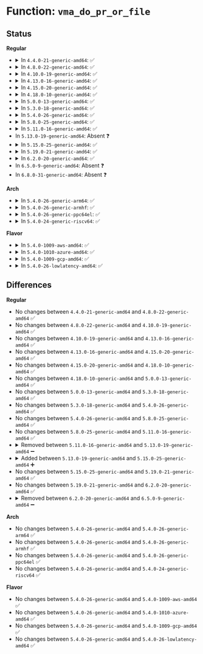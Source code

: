 # Function: <code>vma_do_pr_or_file</code>

## Status
<b>Regular</b>
<ul>
<li>
<details>
<summary>In <code>4.4.0-21-generic-amd64</code>: ✅</summary>

```c
struct file * vma_do_pr_or_file(struct vm_area_struct * vma, const char * func, int line)
```

```json
{
  "name": "vma_do_pr_or_file",
  "collision_type": "Unique Global",
  "inline_type": "No",
  "funcs": [
    {
      "addr": 18446744071580655536,
      "name": "vma_do_pr_or_file",
      "external": true,
      "loc": "mm/prfile.c:38",
      "file": "mm/prfile.c",
      "inline": "seen, unknown",
      "caller_inline": [],
      "caller_func": [
        "fs/proc/task_mmu.c:show_map_vma",
        "fs/proc/task_mmu.c:show_numa_map",
        "fs/proc/base.c:proc_map_files_get_link"
      ]
    }
  ],
  "symbols": [
    {
      "addr": 18446744071580655536,
      "name": "vma_do_pr_or_file",
      "section": ".text",
      "bind": "STB_GLOBAL",
      "size": 40
    }
  ]
}
```
</details>
</li>
<li>
<details>
<summary>In <code>4.8.0-22-generic-amd64</code>: ✅</summary>

```c
struct file * vma_do_pr_or_file(struct vm_area_struct * vma, const char * func, int line)
```

```json
{
  "name": "vma_do_pr_or_file",
  "collision_type": "Unique Global",
  "inline_type": "No",
  "funcs": [
    {
      "addr": 18446744071580763088,
      "name": "vma_do_pr_or_file",
      "external": true,
      "loc": "mm/prfile.c:38",
      "file": "mm/prfile.c",
      "inline": "seen, unknown",
      "caller_inline": [],
      "caller_func": [
        "fs/proc/task_mmu.c:show_numa_map",
        "fs/proc/task_mmu.c:show_map_vma",
        "fs/proc/base.c:map_files_get_link"
      ]
    }
  ],
  "symbols": [
    {
      "addr": 18446744071580763088,
      "name": "vma_do_pr_or_file",
      "section": ".text",
      "bind": "STB_GLOBAL",
      "size": 40
    }
  ]
}
```
</details>
</li>
<li>
<details>
<summary>In <code>4.10.0-19-generic-amd64</code>: ✅</summary>

```c
struct file * vma_do_pr_or_file(struct vm_area_struct * vma, const char * func, int line)
```

```json
{
  "name": "vma_do_pr_or_file",
  "collision_type": "Unique Global",
  "inline_type": "No",
  "funcs": [
    {
      "addr": 18446744071580828704,
      "name": "vma_do_pr_or_file",
      "external": true,
      "loc": "mm/prfile.c:38",
      "file": "mm/prfile.c",
      "inline": "seen, unknown",
      "caller_inline": [],
      "caller_func": [
        "fs/proc/base.c:map_files_get_link"
      ]
    }
  ],
  "symbols": [
    {
      "addr": 18446744071580828704,
      "name": "vma_do_pr_or_file",
      "section": ".text",
      "bind": "STB_GLOBAL",
      "size": 40
    }
  ]
}
```
</details>
</li>
<li>
<details>
<summary>In <code>4.13.0-16-generic-amd64</code>: ✅</summary>

```c
struct file * vma_do_pr_or_file(struct vm_area_struct * vma, const char * func, int line)
```

```json
{
  "name": "vma_do_pr_or_file",
  "collision_type": "Unique Global",
  "inline_type": "No",
  "funcs": [
    {
      "addr": 18446744071580870784,
      "name": "vma_do_pr_or_file",
      "external": true,
      "loc": "mm/prfile.c:37",
      "file": "mm/prfile.c",
      "inline": "seen, unknown",
      "caller_inline": [],
      "caller_func": [
        "fs/proc/base.c:map_files_get_link"
      ]
    }
  ],
  "symbols": [
    {
      "addr": 18446744071580870784,
      "name": "vma_do_pr_or_file",
      "section": ".text",
      "bind": "STB_GLOBAL",
      "size": 40
    }
  ]
}
```
</details>
</li>
<li>
<details>
<summary>In <code>4.15.0-20-generic-amd64</code>: ✅</summary>

```c
struct file * vma_do_pr_or_file(struct vm_area_struct * vma, const char * func, int line)
```

```json
{
  "name": "vma_do_pr_or_file",
  "collision_type": "Unique Global",
  "inline_type": "No",
  "funcs": [
    {
      "addr": 18446744071580962032,
      "name": "vma_do_pr_or_file",
      "external": true,
      "loc": "mm/prfile.c:38",
      "file": "mm/prfile.c",
      "inline": "seen, unknown",
      "caller_inline": [],
      "caller_func": [
        "fs/proc/base.c:map_files_get_link"
      ]
    }
  ],
  "symbols": [
    {
      "addr": 18446744071580962032,
      "name": "vma_do_pr_or_file",
      "section": ".text",
      "bind": "STB_GLOBAL",
      "size": 40
    }
  ]
}
```
</details>
</li>
<li>
<details>
<summary>In <code>4.18.0-10-generic-amd64</code>: ✅</summary>

```c
struct file * vma_do_pr_or_file(struct vm_area_struct * vma, const char * func, int line)
```

```json
{
  "name": "vma_do_pr_or_file",
  "collision_type": "Unique Global",
  "inline_type": "No",
  "funcs": [
    {
      "addr": 18446744071581096848,
      "name": "vma_do_pr_or_file",
      "external": true,
      "loc": "mm/prfile.c:38",
      "file": "mm/prfile.c",
      "inline": "seen, unknown",
      "caller_inline": [],
      "caller_func": [
        "fs/proc/base.c:map_files_get_link"
      ]
    }
  ],
  "symbols": [
    {
      "addr": 18446744071581096848,
      "name": "vma_do_pr_or_file",
      "section": ".text",
      "bind": "STB_GLOBAL",
      "size": 40
    }
  ]
}
```
</details>
</li>
<li>
<details>
<summary>In <code>5.0.0-13-generic-amd64</code>: ✅</summary>

```c
struct file * vma_do_pr_or_file(struct vm_area_struct * vma, const char * func, int line)
```

```json
{
  "name": "vma_do_pr_or_file",
  "collision_type": "Unique Global",
  "inline_type": "No",
  "funcs": [
    {
      "addr": 18446744071581176400,
      "name": "vma_do_pr_or_file",
      "external": true,
      "loc": "mm/prfile.c:38",
      "file": "mm/prfile.c",
      "inline": "seen, unknown",
      "caller_inline": [],
      "caller_func": [
        "fs/proc/task_mmu.c:show_numa_map",
        "fs/proc/task_mmu.c:show_map_vma",
        "fs/proc/base.c:map_files_get_link"
      ]
    }
  ],
  "symbols": [
    {
      "addr": 18446744071581176400,
      "name": "vma_do_pr_or_file",
      "section": ".text",
      "bind": "STB_GLOBAL",
      "size": 40
    }
  ]
}
```
</details>
</li>
<li>
<details>
<summary>In <code>5.3.0-18-generic-amd64</code>: ✅</summary>

```c
struct file * vma_do_pr_or_file(struct vm_area_struct * vma, const char * func, int line)
```

```json
{
  "name": "vma_do_pr_or_file",
  "collision_type": "Unique Global",
  "inline_type": "No",
  "funcs": [
    {
      "addr": 18446744071581246128,
      "name": "vma_do_pr_or_file",
      "external": true,
      "loc": "mm/prfile.c:38",
      "file": "mm/prfile.c",
      "inline": "seen, unknown",
      "caller_inline": [],
      "caller_func": [
        "fs/proc/task_mmu.c:show_numa_map",
        "fs/proc/task_mmu.c:show_map_vma",
        "fs/proc/base.c:map_files_get_link"
      ]
    }
  ],
  "symbols": [
    {
      "addr": 18446744071581246128,
      "name": "vma_do_pr_or_file",
      "section": ".text",
      "bind": "STB_GLOBAL",
      "size": 40
    }
  ]
}
```
</details>
</li>
<li>
<details>
<summary>In <code>5.4.0-26-generic-amd64</code>: ✅</summary>

```c
struct file * vma_do_pr_or_file(struct vm_area_struct * vma, const char * func, int line)
```

```json
{
  "name": "vma_do_pr_or_file",
  "collision_type": "Unique Global",
  "inline_type": "No",
  "funcs": [
    {
      "addr": 18446744071581304560,
      "name": "vma_do_pr_or_file",
      "external": true,
      "loc": "mm/prfile.c:38",
      "file": "mm/prfile.c",
      "inline": "seen, unknown",
      "caller_inline": [],
      "caller_func": [
        "fs/proc/task_mmu.c:show_numa_map",
        "fs/proc/task_mmu.c:show_map_vma",
        "fs/proc/base.c:map_files_get_link"
      ]
    }
  ],
  "symbols": [
    {
      "addr": 18446744071581304560,
      "name": "vma_do_pr_or_file",
      "section": ".text",
      "bind": "STB_GLOBAL",
      "size": 40
    }
  ]
}
```
</details>
</li>
<li>
<details>
<summary>In <code>5.8.0-25-generic-amd64</code>: ✅</summary>

```c
struct file * vma_do_pr_or_file(struct vm_area_struct * vma, const char * func, int line)
```

```json
{
  "name": "vma_do_pr_or_file",
  "collision_type": "Unique Global",
  "inline_type": "No",
  "funcs": [
    {
      "addr": 18446744071581495040,
      "name": "vma_do_pr_or_file",
      "external": true,
      "loc": "mm/prfile.c:38",
      "file": "mm/prfile.c",
      "inline": "seen, unknown",
      "caller_inline": [],
      "caller_func": [
        "fs/proc/task_mmu.c:show_numa_map",
        "fs/proc/task_mmu.c:show_map_vma",
        "fs/proc/base.c:map_files_get_link"
      ]
    }
  ],
  "symbols": [
    {
      "addr": 18446744071581495040,
      "name": "vma_do_pr_or_file",
      "section": ".text",
      "bind": "STB_GLOBAL",
      "size": 40
    }
  ]
}
```
</details>
</li>
<li>
<details>
<summary>In <code>5.11.0-16-generic-amd64</code>: ✅</summary>

```c
struct file * vma_do_pr_or_file(struct vm_area_struct * vma, const char * func, int line)
```

```json
{
  "name": "vma_do_pr_or_file",
  "collision_type": "Unique Global",
  "inline_type": "No",
  "funcs": [
    {
      "addr": 18446744071581536800,
      "name": "vma_do_pr_or_file",
      "external": true,
      "loc": "mm/prfile.c:38",
      "file": "mm/prfile.c",
      "inline": "seen, unknown",
      "caller_inline": [],
      "caller_func": [
        "fs/proc/task_mmu.c:show_numa_map",
        "fs/proc/task_mmu.c:show_map_vma",
        "fs/proc/base.c:map_files_get_link"
      ]
    }
  ],
  "symbols": [
    {
      "addr": 18446744071581536800,
      "name": "vma_do_pr_or_file",
      "section": ".text",
      "bind": "STB_GLOBAL",
      "size": 40
    }
  ]
}
```
</details>
</li>
<li>
In <code>5.13.0-19-generic-amd64</code>: Absent ❓
</li>
<li>
<details>
<summary>In <code>5.15.0-25-generic-amd64</code>: ✅</summary>

```c
struct file * vma_do_pr_or_file(struct vm_area_struct * vma, const char * func, int line)
```

```json
{
  "name": "vma_do_pr_or_file",
  "collision_type": "Unique Global",
  "inline_type": "No",
  "funcs": [
    {
      "addr": 18446744071581822880,
      "name": "vma_do_pr_or_file",
      "external": true,
      "loc": "mm/prfile.c:38",
      "file": "mm/prfile.c",
      "inline": "seen, unknown",
      "caller_inline": [],
      "caller_func": [
        "fs/proc/task_mmu.c:show_numa_map",
        "fs/proc/task_mmu.c:show_map_vma",
        "fs/proc/base.c:map_files_get_link"
      ]
    }
  ],
  "symbols": [
    {
      "addr": 18446744071581822880,
      "name": "vma_do_pr_or_file",
      "section": ".text",
      "bind": "STB_GLOBAL",
      "size": 40
    }
  ]
}
```
</details>
</li>
<li>
<details>
<summary>In <code>5.19.0-21-generic-amd64</code>: ✅</summary>

```c
struct file * vma_do_pr_or_file(struct vm_area_struct * vma, const char * func, int line)
```

```json
{
  "name": "vma_do_pr_or_file",
  "collision_type": "Unique Global",
  "inline_type": "No",
  "funcs": [
    {
      "addr": 18446744071582214128,
      "name": "vma_do_pr_or_file",
      "external": true,
      "loc": "mm/prfile.c:38",
      "file": "mm/prfile.c",
      "inline": "seen, unknown",
      "caller_inline": [],
      "caller_func": [
        "fs/proc/task_mmu.c:show_numa_map",
        "fs/proc/task_mmu.c:show_map_vma",
        "fs/proc/base.c:map_files_get_link"
      ]
    }
  ],
  "symbols": [
    {
      "addr": 18446744071582214128,
      "name": "vma_do_pr_or_file",
      "section": ".text",
      "bind": "STB_GLOBAL",
      "size": 56
    }
  ]
}
```
</details>
</li>
<li>
<details>
<summary>In <code>6.2.0-20-generic-amd64</code>: ✅</summary>

```c
struct file * vma_do_pr_or_file(struct vm_area_struct * vma, const char * func, int line)
```

```json
{
  "name": "vma_do_pr_or_file",
  "collision_type": "Unique Global",
  "inline_type": "No",
  "funcs": [
    {
      "addr": 18446744071582702160,
      "name": "vma_do_pr_or_file",
      "external": true,
      "loc": "mm/prfile.c:38",
      "file": "mm/prfile.c",
      "inline": "seen, unknown",
      "caller_inline": [],
      "caller_func": [
        "fs/proc/task_mmu.c:show_numa_map",
        "fs/proc/task_mmu.c:show_map_vma",
        "fs/proc/base.c:map_files_get_link"
      ]
    }
  ],
  "symbols": [
    {
      "addr": 18446744071582702160,
      "name": "vma_do_pr_or_file",
      "section": ".text",
      "bind": "STB_GLOBAL",
      "size": 50
    }
  ]
}
```
</details>
</li>
<li>
In <code>6.5.0-9-generic-amd64</code>: Absent ❓
</li>
<li>
In <code>6.8.0-31-generic-amd64</code>: Absent ❓
</li>
</ul>
<b>Arch</b>
<ul>
<li>
<details>
<summary>In <code>5.4.0-26-generic-arm64</code>: ✅</summary>

```c
struct file * vma_do_pr_or_file(struct vm_area_struct * vma, const char * func, int line)
```

```json
{
  "name": "vma_do_pr_or_file",
  "collision_type": "Unique Global",
  "inline_type": "No",
  "funcs": [
    {
      "addr": 18446603336492713480,
      "name": "vma_do_pr_or_file",
      "external": true,
      "loc": "mm/prfile.c:38",
      "file": "mm/prfile.c",
      "inline": "seen, unknown",
      "caller_inline": [],
      "caller_func": [
        "fs/proc/task_mmu.c:show_numa_map",
        "fs/proc/task_mmu.c:show_map_vma",
        "fs/proc/base.c:map_files_get_link"
      ]
    }
  ],
  "symbols": [
    {
      "addr": 18446603336492713480,
      "name": "vma_do_pr_or_file",
      "section": ".text",
      "bind": "STB_GLOBAL",
      "size": 52
    }
  ]
}
```
</details>
</li>
<li>
<details>
<summary>In <code>5.4.0-26-generic-armhf</code>: ✅</summary>

```c
struct file * vma_do_pr_or_file(struct vm_area_struct * vma, const char * func, int line)
```

```json
{
  "name": "vma_do_pr_or_file",
  "collision_type": "Unique Global",
  "inline_type": "No",
  "funcs": [
    {
      "addr": 3226549220,
      "name": "vma_do_pr_or_file",
      "external": true,
      "loc": "mm/prfile.c:38",
      "file": "mm/prfile.c",
      "inline": "seen, unknown",
      "caller_inline": [],
      "caller_func": [
        "fs/proc/task_mmu.c:show_map_vma",
        "fs/proc/base.c:map_files_get_link"
      ]
    }
  ],
  "symbols": [
    {
      "addr": 3226549220,
      "name": "vma_do_pr_or_file",
      "section": ".text",
      "bind": "STB_GLOBAL",
      "size": 44
    }
  ]
}
```
</details>
</li>
<li>
<details>
<summary>In <code>5.4.0-26-generic-ppc64el</code>: ✅</summary>

```c
struct file * vma_do_pr_or_file(struct vm_area_struct * vma, const char * func, int line)
```

```json
{
  "name": "vma_do_pr_or_file",
  "collision_type": "Unique Global",
  "inline_type": "No",
  "funcs": [
    {
      "addr": 13835058055286050752,
      "name": "vma_do_pr_or_file",
      "external": true,
      "loc": "mm/prfile.c:38",
      "file": "mm/prfile.c",
      "inline": "seen, unknown",
      "caller_inline": [],
      "caller_func": [
        "fs/proc/task_mmu.c:show_numa_map",
        "fs/proc/task_mmu.c:show_map_vma",
        "fs/proc/base.c:map_files_get_link"
      ]
    }
  ],
  "symbols": [
    {
      "addr": 13835058055286050752,
      "name": "vma_do_pr_or_file",
      "section": ".text",
      "bind": "STB_GLOBAL",
      "size": 44
    }
  ]
}
```
</details>
</li>
<li>
<details>
<summary>In <code>5.4.0-24-generic-riscv64</code>: ✅</summary>

```c
struct file * vma_do_pr_or_file(struct vm_area_struct * vma, const char * func, int line)
```

```json
{
  "name": "vma_do_pr_or_file",
  "collision_type": "Unique Global",
  "inline_type": "No",
  "funcs": [
    {
      "addr": 18446743936272711368,
      "name": "vma_do_pr_or_file",
      "external": true,
      "loc": "mm/prfile.c:38",
      "file": "mm/prfile.c",
      "inline": "seen, unknown",
      "caller_inline": [],
      "caller_func": [
        "fs/proc/task_mmu.c:show_map_vma",
        "fs/proc/base.c:map_files_get_link"
      ]
    }
  ],
  "symbols": [
    {
      "addr": 18446743936272711368,
      "name": "vma_do_pr_or_file",
      "section": ".text",
      "bind": "STB_GLOBAL",
      "size": 42
    }
  ]
}
```
</details>
</li>
</ul>
<b>Flavor</b>
<ul>
<li>
<details>
<summary>In <code>5.4.0-1009-aws-amd64</code>: ✅</summary>

```c
struct file * vma_do_pr_or_file(struct vm_area_struct * vma, const char * func, int line)
```

```json
{
  "name": "vma_do_pr_or_file",
  "collision_type": "Unique Global",
  "inline_type": "No",
  "funcs": [
    {
      "addr": 18446744071581273408,
      "name": "vma_do_pr_or_file",
      "external": true,
      "loc": "mm/prfile.c:38",
      "file": "mm/prfile.c",
      "inline": "seen, unknown",
      "caller_inline": [],
      "caller_func": [
        "fs/proc/task_mmu.c:show_numa_map",
        "fs/proc/task_mmu.c:show_map_vma",
        "fs/proc/base.c:map_files_get_link"
      ]
    }
  ],
  "symbols": [
    {
      "addr": 18446744071581273408,
      "name": "vma_do_pr_or_file",
      "section": ".text",
      "bind": "STB_GLOBAL",
      "size": 40
    }
  ]
}
```
</details>
</li>
<li>
<details>
<summary>In <code>5.4.0-1010-azure-amd64</code>: ✅</summary>

```c
struct file * vma_do_pr_or_file(struct vm_area_struct * vma, const char * func, int line)
```

```json
{
  "name": "vma_do_pr_or_file",
  "collision_type": "Unique Global",
  "inline_type": "No",
  "funcs": [
    {
      "addr": 18446744071581219968,
      "name": "vma_do_pr_or_file",
      "external": true,
      "loc": "mm/prfile.c:38",
      "file": "mm/prfile.c",
      "inline": "seen, unknown",
      "caller_inline": [],
      "caller_func": [
        "fs/proc/task_mmu.c:show_numa_map",
        "fs/proc/task_mmu.c:show_map_vma",
        "fs/proc/base.c:map_files_get_link"
      ]
    }
  ],
  "symbols": [
    {
      "addr": 18446744071581219968,
      "name": "vma_do_pr_or_file",
      "section": ".text",
      "bind": "STB_GLOBAL",
      "size": 40
    }
  ]
}
```
</details>
</li>
<li>
<details>
<summary>In <code>5.4.0-1009-gcp-amd64</code>: ✅</summary>

```c
struct file * vma_do_pr_or_file(struct vm_area_struct * vma, const char * func, int line)
```

```json
{
  "name": "vma_do_pr_or_file",
  "collision_type": "Unique Global",
  "inline_type": "No",
  "funcs": [
    {
      "addr": 18446744071581264608,
      "name": "vma_do_pr_or_file",
      "external": true,
      "loc": "mm/prfile.c:38",
      "file": "mm/prfile.c",
      "inline": "seen, unknown",
      "caller_inline": [],
      "caller_func": [
        "fs/proc/task_mmu.c:show_numa_map",
        "fs/proc/task_mmu.c:show_map_vma",
        "fs/proc/base.c:map_files_get_link"
      ]
    }
  ],
  "symbols": [
    {
      "addr": 18446744071581264608,
      "name": "vma_do_pr_or_file",
      "section": ".text",
      "bind": "STB_GLOBAL",
      "size": 40
    }
  ]
}
```
</details>
</li>
<li>
<details>
<summary>In <code>5.4.0-26-lowlatency-amd64</code>: ✅</summary>

```c
struct file * vma_do_pr_or_file(struct vm_area_struct * vma, const char * func, int line)
```

```json
{
  "name": "vma_do_pr_or_file",
  "collision_type": "Unique Global",
  "inline_type": "No",
  "funcs": [
    {
      "addr": 18446744071581328480,
      "name": "vma_do_pr_or_file",
      "external": true,
      "loc": "mm/prfile.c:38",
      "file": "mm/prfile.c",
      "inline": "seen, unknown",
      "caller_inline": [],
      "caller_func": [
        "fs/proc/task_mmu.c:show_numa_map",
        "fs/proc/task_mmu.c:show_map_vma",
        "fs/proc/base.c:map_files_get_link"
      ]
    }
  ],
  "symbols": [
    {
      "addr": 18446744071581328480,
      "name": "vma_do_pr_or_file",
      "section": ".text",
      "bind": "STB_GLOBAL",
      "size": 40
    }
  ]
}
```
</details>
</li>
</ul>

## Differences
<b>Regular</b>
<ul>
<li>
No changes between <code>4.4.0-21-generic-amd64</code> and <code>4.8.0-22-generic-amd64</code> ✅
</li>
<li>
No changes between <code>4.8.0-22-generic-amd64</code> and <code>4.10.0-19-generic-amd64</code> ✅
</li>
<li>
No changes between <code>4.10.0-19-generic-amd64</code> and <code>4.13.0-16-generic-amd64</code> ✅
</li>
<li>
No changes between <code>4.13.0-16-generic-amd64</code> and <code>4.15.0-20-generic-amd64</code> ✅
</li>
<li>
No changes between <code>4.15.0-20-generic-amd64</code> and <code>4.18.0-10-generic-amd64</code> ✅
</li>
<li>
No changes between <code>4.18.0-10-generic-amd64</code> and <code>5.0.0-13-generic-amd64</code> ✅
</li>
<li>
No changes between <code>5.0.0-13-generic-amd64</code> and <code>5.3.0-18-generic-amd64</code> ✅
</li>
<li>
No changes between <code>5.3.0-18-generic-amd64</code> and <code>5.4.0-26-generic-amd64</code> ✅
</li>
<li>
No changes between <code>5.4.0-26-generic-amd64</code> and <code>5.8.0-25-generic-amd64</code> ✅
</li>
<li>
No changes between <code>5.8.0-25-generic-amd64</code> and <code>5.11.0-16-generic-amd64</code> ✅
</li>
<li>
<details>
<summary>Removed between <code>5.11.0-16-generic-amd64</code> and <code>5.13.0-19-generic-amd64</code> ➖</summary>

```c
struct file * vma_do_pr_or_file(struct vm_area_struct * vma, const char * func, int line)
```
</details>
</li>
<li>
<details>
<summary>Added between <code>5.13.0-19-generic-amd64</code> and <code>5.15.0-25-generic-amd64</code> ➕</summary>

```c
struct file * vma_do_pr_or_file(struct vm_area_struct * vma, const char * func, int line)
```
</details>
</li>
<li>
No changes between <code>5.15.0-25-generic-amd64</code> and <code>5.19.0-21-generic-amd64</code> ✅
</li>
<li>
No changes between <code>5.19.0-21-generic-amd64</code> and <code>6.2.0-20-generic-amd64</code> ✅
</li>
<li>
<details>
<summary>Removed between <code>6.2.0-20-generic-amd64</code> and <code>6.5.0-9-generic-amd64</code> ➖</summary>

```c
struct file * vma_do_pr_or_file(struct vm_area_struct * vma, const char * func, int line)
```
</details>
</li>
</ul>
<b>Arch</b>
<ul>
<li>
No changes between <code>5.4.0-26-generic-amd64</code> and <code>5.4.0-26-generic-arm64</code> ✅
</li>
<li>
No changes between <code>5.4.0-26-generic-amd64</code> and <code>5.4.0-26-generic-armhf</code> ✅
</li>
<li>
No changes between <code>5.4.0-26-generic-amd64</code> and <code>5.4.0-26-generic-ppc64el</code> ✅
</li>
<li>
No changes between <code>5.4.0-26-generic-amd64</code> and <code>5.4.0-24-generic-riscv64</code> ✅
</li>
</ul>
<b>Flavor</b>
<ul>
<li>
No changes between <code>5.4.0-26-generic-amd64</code> and <code>5.4.0-1009-aws-amd64</code> ✅
</li>
<li>
No changes between <code>5.4.0-26-generic-amd64</code> and <code>5.4.0-1010-azure-amd64</code> ✅
</li>
<li>
No changes between <code>5.4.0-26-generic-amd64</code> and <code>5.4.0-1009-gcp-amd64</code> ✅
</li>
<li>
No changes between <code>5.4.0-26-generic-amd64</code> and <code>5.4.0-26-lowlatency-amd64</code> ✅
</li>
</ul>
